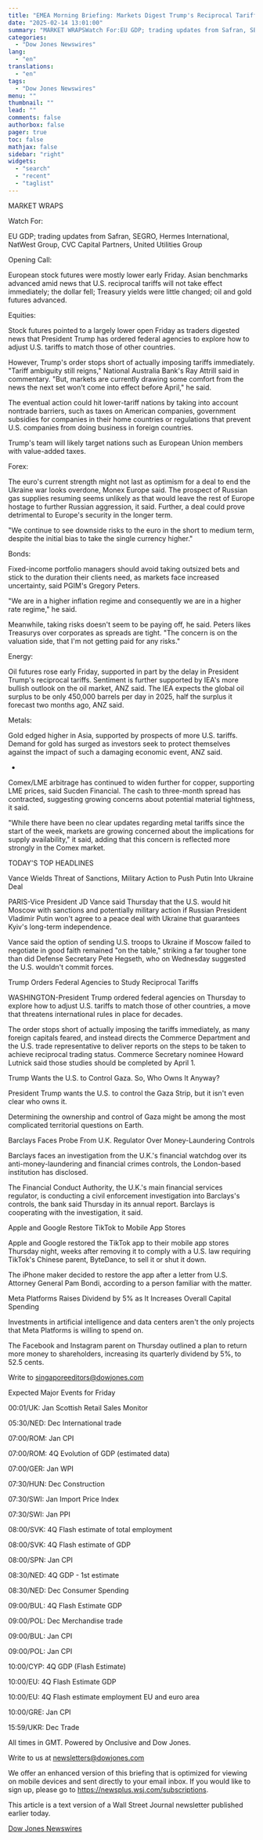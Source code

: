```yaml
---
title: "EMEA Morning Briefing: Markets Digest Trump's Reciprocal Tariff Push"
date: "2025-02-14 13:01:00"
summary: "MARKET WRAPSWatch For:EU GDP; trading updates from Safran, SEGRO, Hermes International, NatWest Group, CVC Capital Partners, United Utilities GroupOpening Call:European stock futures were mostly lower early Friday. Asian benchmarks advanced amid news that U.S. reciprocal tariffs will not take effect immediately; the dollar fell; Treasury yields were little changed; oil..."
categories:
  - "Dow Jones Newswires"
lang:
  - "en"
translations:
  - "en"
tags:
  - "Dow Jones Newswires"
menu: ""
thumbnail: ""
lead: ""
comments: false
authorbox: false
pager: true
toc: false
mathjax: false
sidebar: "right"
widgets:
  - "search"
  - "recent"
  - "taglist"
---
```


MARKET WRAPS

Watch For:

EU GDP; trading updates from Safran, SEGRO, Hermes International, NatWest Group, CVC Capital Partners, United Utilities Group

Opening Call:

European stock futures were mostly lower early Friday. Asian benchmarks advanced amid news that U.S. reciprocal tariffs will not take effect immediately; the dollar fell; Treasury yields were little changed; oil and gold futures advanced.

Equities:

Stock futures pointed to a largely lower open Friday as traders digested news that President Trump has ordered federal agencies to explore how to adjust U.S. tariffs to match those of other countries.

However, Trump's order stops short of actually imposing tariffs immediately. "Tariff ambiguity still reigns," National Australia Bank's Ray Attrill said in commentary. "But, markets are currently drawing some comfort from the news the next set won't come into effect before April," he said.

The eventual action could hit lower-tariff nations by taking into account nontrade barriers, such as taxes on American companies, government subsidies for companies in their home countries or regulations that prevent U.S. companies from doing business in foreign countries.

Trump's team will likely target nations such as European Union members with value-added taxes.

Forex:

The euro's current strength might not last as optimism for a deal to end the Ukraine war looks overdone, Monex Europe said. The prospect of Russian gas supplies resuming seems unlikely as that would leave the rest of Europe hostage to further Russian aggression, it said. Further, a deal could prove detrimental to Europe's security in the longer term.

"We continue to see downside risks to the euro in the short to medium term, despite the initial bias to take the single currency higher."

Bonds:

Fixed-income portfolio managers should avoid taking outsized bets and stick to the duration their clients need, as markets face increased uncertainty, said PGIM's Gregory Peters.

"We are in a higher inflation regime and consequently we are in a higher rate regime," he said.

Meanwhile, taking risks doesn't seem to be paying off, he said. Peters likes Treasurys over corporates as spreads are tight. "The concern is on the valuation side, that I'm not getting paid for any risks."

Energy:

Oil futures rose early Friday, supported in part by the delay in President Trump's reciprocal tariffs. Sentiment is further supported by IEA's more bullish outlook on the oil market, ANZ said. The IEA expects the global oil surplus to be only 450,000 barrels per day in 2025, half the surplus it forecast two months ago, ANZ said.

Metals:

Gold edged higher in Asia, supported by prospects of more U.S. tariffs. Demand for gold has surged as investors seek to protect themselves against the impact of such a damaging economic event, ANZ said.

-

Comex/LME arbitrage has continued to widen further for copper, supporting LME prices, said Sucden Financial. The cash to three-month spread has contracted, suggesting growing concerns about potential material tightness, it said.

"While there have been no clear updates regarding metal tariffs since the start of the week, markets are growing concerned about the implications for supply availability," it said, adding that this concern is reflected more strongly in the Comex market.

TODAY'S TOP HEADLINES

Vance Wields Threat of Sanctions, Military Action to Push Putin Into Ukraine Deal

PARIS-Vice President JD Vance said Thursday that the U.S. would hit Moscow with sanctions and potentially military action if Russian President Vladimir Putin won't agree to a peace deal with Ukraine that guarantees Kyiv's long-term independence.

Vance said the option of sending U.S. troops to Ukraine if Moscow failed to negotiate in good faith remained "on the table," striking a far tougher tone than did Defense Secretary Pete Hegseth, who on Wednesday suggested the U.S. wouldn't commit forces.

Trump Orders Federal Agencies to Study Reciprocal Tariffs

WASHINGTON-President Trump ordered federal agencies on Thursday to explore how to adjust U.S. tariffs to match those of other countries, a move that threatens international rules in place for decades.

The order stops short of actually imposing the tariffs immediately, as many foreign capitals feared, and instead directs the Commerce Department and the U.S. trade representative to deliver reports on the steps to be taken to achieve reciprocal trading status. Commerce Secretary nominee Howard Lutnick said those studies should be completed by April 1.

Trump Wants the U.S. to Control Gaza. So, Who Owns It Anyway?

President Trump wants the U.S. to control the Gaza Strip, but it isn't even clear who owns it.

Determining the ownership and control of Gaza might be among the most complicated territorial questions on Earth.

Barclays Faces Probe From U.K. Regulator Over Money-Laundering Controls

Barclays faces an investigation from the U.K.'s financial watchdog over its anti-money-laundering and financial crimes controls, the London-based institution has disclosed.

The Financial Conduct Authority, the U.K.'s main financial services regulator, is conducting a civil enforcement investigation into Barclays's controls, the bank said Thursday in its annual report. Barclays is cooperating with the investigation, it said.

Apple and Google Restore TikTok to Mobile App Stores

Apple and Google restored the TikTok app to their mobile app stores Thursday night, weeks after removing it to comply with a U.S. law requiring TikTok's Chinese parent, ByteDance, to sell it or shut it down.

The iPhone maker decided to restore the app after a letter from U.S. Attorney General Pam Bondi, according to a person familiar with the matter.

Meta Platforms Raises Dividend by 5% as It Increases Overall Capital Spending

Investments in artificial intelligence and data centers aren't the only projects that Meta Platforms is willing to spend on.

The Facebook and Instagram parent on Thursday outlined a plan to return more money to shareholders, increasing its quarterly dividend by 5%, to 52.5 cents.

Write to singaporeeditors@dowjones.com

Expected Major Events for Friday

00:01/UK: Jan Scottish Retail Sales Monitor

05:30/NED: Dec International trade

07:00/ROM: Jan CPI

07:00/ROM: 4Q Evolution of GDP (estimated data)

07:00/GER: Jan WPI

07:30/HUN: Dec Construction

07:30/SWI: Jan Import Price Index

07:30/SWI: Jan PPI

08:00/SVK: 4Q Flash estimate of total employment

08:00/SVK: 4Q Flash estimate of GDP

08:00/SPN: Jan CPI

08:30/NED: 4Q GDP - 1st estimate

08:30/NED: Dec Consumer Spending

09:00/BUL: 4Q Flash Estimate GDP

09:00/POL: Dec Merchandise trade

09:00/BUL: Jan CPI

09:00/POL: Jan CPI

10:00/CYP: 4Q GDP (Flash Estimate)

10:00/EU: 4Q Flash Estimate GDP

10:00/EU: 4Q Flash estimate employment EU and euro area

10:00/GRE: Jan CPI

15:59/UKR: Dec Trade

All times in GMT. Powered by Onclusive and Dow Jones.

Write to us at newsletters@dowjones.com

We offer an enhanced version of this briefing that is optimized for viewing on mobile devices and sent directly to your email inbox. If you would like to sign up, please go to https://newsplus.wsj.com/subscriptions.

This article is a text version of a Wall Street Journal newsletter published earlier today.

[Dow Jones Newswires](https://www.tradingview.com/news/DJN_DN20250214000067:0/)
